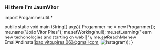 ### Hi there i'm **JaumVitor** 

import Progammer.util.*; 

public static void main (String[] args){
  Progammer me = new Progammer(); 
  me.name("João Vitor Pires");
  me.setWorking(null);
  me.setLearning("learn new techonologies and starting on web 🌱");
  me.setReachMe(new EmailAndInsta(joao.vitor.pires.060@gmail.com, ![Instagram](https://www.instagram.com/jaum.vitor_kng/)));
}
